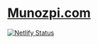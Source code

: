 
# [Munozpi.com](https://munozpi.com)


[![Netlify Status](https://api.netlify.com/api/v1/badges/7d00605d-360e-40b0-9125-d32fbb1a817c/deploy-status)](https://app.netlify.com/sites/elaborate-sprite-b67a31/deploys)
